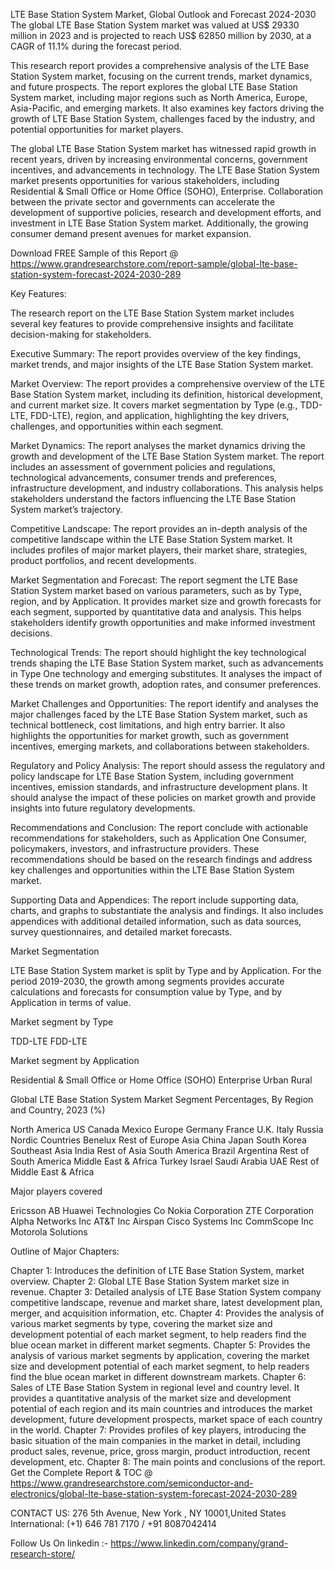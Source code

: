 LTE Base Station System Market, Global Outlook and Forecast 2024-2030
The global LTE Base Station System market was valued at US$ 29330 million in 2023 and is projected to reach US$ 62850 million by 2030, at a CAGR of 11.1% during the forecast period.

This research report provides a comprehensive analysis of the LTE Base Station System market, focusing on the current trends, market dynamics, and future prospects. The report explores the global LTE Base Station System market, including major regions such as North America, Europe, Asia-Pacific, and emerging markets. It also examines key factors driving the growth of LTE Base Station System, challenges faced by the industry, and potential opportunities for market players.

The global LTE Base Station System market has witnessed rapid growth in recent years, driven by increasing environmental concerns, government incentives, and advancements in technology. The LTE Base Station System market presents opportunities for various stakeholders, including Residential & Small Office or Home Office (SOHO), Enterprise. Collaboration between the private sector and governments can accelerate the development of supportive policies, research and development efforts, and investment in LTE Base Station System market. Additionally, the growing consumer demand present avenues for market expansion.

Download FREE Sample of this Report @ https://www.grandresearchstore.com/report-sample/global-lte-base-station-system-forecast-2024-2030-289

Key Features:

The research report on the LTE Base Station System market includes several key features to provide comprehensive insights and facilitate decision-making for stakeholders.

Executive Summary: The report provides overview of the key findings, market trends, and major insights of the LTE Base Station System market.

Market Overview: The report provides a comprehensive overview of the LTE Base Station System market, including its definition, historical development, and current market size. It covers market segmentation by Type (e.g., TDD-LTE, FDD-LTE), region, and application, highlighting the key drivers, challenges, and opportunities within each segment.

Market Dynamics: The report analyses the market dynamics driving the growth and development of the LTE Base Station System market. The report includes an assessment of government policies and regulations, technological advancements, consumer trends and preferences, infrastructure development, and industry collaborations. This analysis helps stakeholders understand the factors influencing the LTE Base Station System market’s trajectory.

Competitive Landscape: The report provides an in-depth analysis of the competitive landscape within the LTE Base Station System market. It includes profiles of major market players, their market share, strategies, product portfolios, and recent developments.

Market Segmentation and Forecast: The report segment the LTE Base Station System market based on various parameters, such as by Type, region, and by Application. It provides market size and growth forecasts for each segment, supported by quantitative data and analysis. This helps stakeholders identify growth opportunities and make informed investment decisions.

Technological Trends: The report should highlight the key technological trends shaping the LTE Base Station System market, such as advancements in Type One technology and emerging substitutes. It analyses the impact of these trends on market growth, adoption rates, and consumer preferences.

Market Challenges and Opportunities: The report identify and analyses the major challenges faced by the LTE Base Station System market, such as technical bottleneck, cost limitations, and high entry barrier. It also highlights the opportunities for market growth, such as government incentives, emerging markets, and collaborations between stakeholders.

Regulatory and Policy Analysis: The report should assess the regulatory and policy landscape for LTE Base Station System, including government incentives, emission standards, and infrastructure development plans. It should analyse the impact of these policies on market growth and provide insights into future regulatory developments.

Recommendations and Conclusion: The report conclude with actionable recommendations for stakeholders, such as Application One Consumer, policymakers, investors, and infrastructure providers. These recommendations should be based on the research findings and address key challenges and opportunities within the LTE Base Station System market.

Supporting Data and Appendices: The report include supporting data, charts, and graphs to substantiate the analysis and findings. It also includes appendices with additional detailed information, such as data sources, survey questionnaires, and detailed market forecasts.

Market Segmentation

LTE Base Station System market is split by Type and by Application. For the period 2019-2030, the growth among segments provides accurate calculations and forecasts for consumption value by Type, and by Application in terms of value.

Market segment by Type

TDD-LTE
FDD-LTE

Market segment by Application

Residential & Small Office or Home Office (SOHO)
Enterprise
Urban
Rural

Global LTE Base Station System Market Segment Percentages, By Region and Country, 2023 (%)

North America
US
Canada
Mexico
Europe
Germany
France
U.K.
Italy
Russia
Nordic Countries
Benelux
Rest of Europe
Asia
China
Japan
South Korea
Southeast Asia
India
Rest of Asia
South America
Brazil
Argentina
Rest of South America
Middle East & Africa
Turkey
Israel
Saudi Arabia
UAE
Rest of Middle East & Africa

Major players covered

Ericsson AB
Huawei Technologies Co
Nokia Corporation
ZTE Corporation
Alpha Networks Inc
AT&T Inc
Airspan
Cisco Systems Inc
CommScope Inc
Motorola Solutions

Outline of Major Chapters:

Chapter 1: Introduces the definition of LTE Base Station System, market overview.
Chapter 2: Global LTE Base Station System market size in revenue.
Chapter 3: Detailed analysis of LTE Base Station System company competitive landscape, revenue and market share, latest development plan, merger, and acquisition information, etc.
Chapter 4: Provides the analysis of various market segments by type, covering the market size and development potential of each market segment, to help readers find the blue ocean market in different market segments.
Chapter 5: Provides the analysis of various market segments by application, covering the market size and development potential of each market segment, to help readers find the blue ocean market in different downstream markets.
Chapter 6: Sales of LTE Base Station System in regional level and country level. It provides a quantitative analysis of the market size and development potential of each region and its main countries and introduces the market development, future development prospects, market space of each country in the world.
Chapter 7: Provides profiles of key players, introducing the basic situation of the main companies in the market in detail, including product sales, revenue, price, gross margin, product introduction, recent development, etc.
Chapter 8: The main points and conclusions of the report.
Get the Complete Report & TOC @ https://www.grandresearchstore.com/semiconductor-and-electronics/global-lte-base-station-system-forecast-2024-2030-289

CONTACT US:
276 5th Avenue, New York , NY 10001,United States
International: (+1) 646 781 7170 / +91 8087042414

Follow Us On linkedin :- https://www.linkedin.com/company/grand-research-store/
